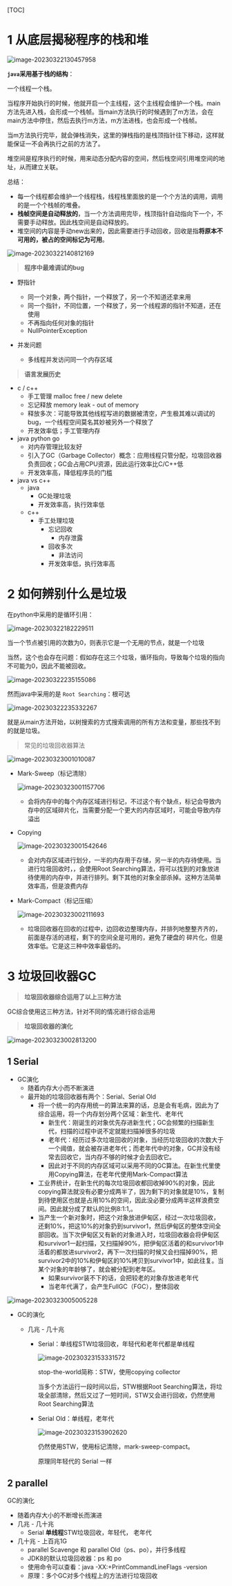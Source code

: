 [TOC]

# 1 从底层揭秘程序的栈和堆

![image-20230322130457958](https://raw.githubusercontent.com/lqyspace/mypic/master/PicBed/202303221305057.png)



**`java`采用基于栈的结构**：

一个线程一个栈。

当程序开始执行的时候，他就开启一个主线程，这个主线程会维护一个栈。main方法先进入栈，会形成一个栈帧。当main方法执行的时候遇到了m方法，会在main方法中停住，然后去执行m方法，m方法进栈，也会形成一个栈帧。

当m方法执行完毕，就会弹栈消失，这里的弹栈指的是栈顶指针往下移动，这样就能保证一不会再执行之前的方法了。

堆空间是程序执行的时候，用来动态分配内容的空间，然后栈空间引用堆空间的地址，从而建立关联。

总结：

- 每一个线程都会维护一个线程栈，线程栈里面放的是一个个方法的调用，调用的是一个个栈帧的堆叠。
- **栈帧空间是自动释放的**，当一个方法调用完毕，栈顶指针自动指向下一个，不需要手动释放。因此栈空间是自动释放的。
- 堆空间的内容是手动new出来的，因此需要进行手动回收，回收是指**将原本不可用的，被占的空间标记为可用**。

![image-20230322140812169](https://raw.githubusercontent.com/lqyspace/mypic/master/PicBed/202303221408485.png)





> **程序中最难调试的bug**

- 野指针
  - 同一个对象，两个指针，一个释放了，另一个不知道还拿来用
  - 同一个指针，不同位置，一个释放了，另一个线程源的指针不知道，还在使用
  - 不再指向任何对象的指针
  - NullPointerException



- 并发问题
  - 多线程并发访问同一个内存区域



> **语言发展历史**

- c / c++
  - 手工管理 malloc free / new delete
  - 忘记释放 memory leak - out of memory
  - 释放多次：可能导致其他线程写进的数据被清空，产生极其难以调试的bug，一个线程空间莫名其妙被另外一个释放了
  - 开发效率低；手工管理内存
- java python go
  - 对内存管理比较友好
  - 引入了GC（Garbage Collector）概念：应用线程只管分配，垃圾回收器负责回收；GC会占用CPU资源，因此运行效率比C/C++低
  - 开发效率高，降低程序员的门槛
- java vs c++
  - java
    - GC处理垃圾
    - 开发效率高，执行效率低
  - c++
    - 手工处理垃圾
      - 忘记回收
        - 内存泄露
      - 回收多次
        - 非法访问
      - 开发效率低，执行效率高



# 2 如何辨别什么是垃圾

在python中采用的是循环引用：

![image-20230322182229511](https://raw.githubusercontent.com/lqyspace/mypic/master/PicBed/202303221822804.png)

当一个节点被引用的次数为0，则表示它是一个无用的节点，就是一个垃圾

当然，这个也会存在问题：假如存在这三个垃圾，循环指向，导致每个垃圾的指向不可能为0，因此不能被回收。

![image-20230322235155086](https://raw.githubusercontent.com/lqyspace/mypic/master/PicBed/202303222351379.png)





然而java中采用的是 `Root Searching`：根可达

![image-20230322235332267](https://raw.githubusercontent.com/lqyspace/mypic/master/PicBed/202303222353590.png)

就是从main方法开始，以树搜索的方式搜索调用的所有方法和变量，那些找不到的就是垃圾。



> 常见的垃圾回收器算法

![image-20230323001010087](https://raw.githubusercontent.com/lqyspace/mypic/master/PicBed/202303230010214.png)



- Mark-Sweep（标记清除）

  ![image-20230323001157706](https://raw.githubusercontent.com/lqyspace/mypic/master/PicBed/202303230011876.png)

  - 会将内存中的每个内存区域进行标记，不过这个有个缺点，标记会导致内存中的区域碎片化，当需要分配一个更大的内存区域时，可能会导致内存溢出



- Copying

  ![image-20230323001542646](https://raw.githubusercontent.com/lqyspace/mypic/master/PicBed/202303230015815.png)

  - 会对内存区域进行划分，一半的内存用于存储，另一半的内存待使用。当进行垃圾回收时，，会使用Root  Searching算法，将可以找到的对象放进待使用的内存中，并进行排列。剩下其他的对象全部杀掉。这种方法简单效率高，但是浪费内存



- Mark-Compact（标记压缩）

  ![image-20230323002111693](https://raw.githubusercontent.com/lqyspace/mypic/master/PicBed/202303230021900.png)

  - 垃圾回收器在回收的过程中，边回收边整理内存，并排列地整整齐齐的，前面是存活的进程，剩下的空间全是可用的，避免了硬盘的 碎片化，但是效率低。它是这三种中效率最低的。



# 3 垃圾回收器GC

> **垃圾回收器综合运用了以上三种方法**

GC综合使用这三种方法，针对不同的情况进行综合运用



> **垃圾回收器的演化**

![image-20230323002813200](https://raw.githubusercontent.com/lqyspace/mypic/master/PicBed/202303230028523.png)



## 1 Serial

- GC演化
  - 随着内存大小而不断演进
  - 最开始的垃圾回收器有两个：Serial、Serial Old
    - 将一个统一的内存用统一的算法来算的话，总是会有毛病，因此为了综合运用，将一个内存划分两个区域：新生代、老年代
      - 新生代：刚诞生的对象优先存进新生代；GC会频繁的扫描新生代，扫描的过程中说不定就能扫描掉很多的垃圾
      - 老年代：经历过多次垃圾回收的对象，当经历垃圾回收的次数大于一个阈值，就会被存进老年代；而老年代中的对象，GC并没有经常去回收它，当内存不够的时候才会去回收它。
      - 因此对于不同的内存区域可以采用不同的GC算法。在新生代里使用Copying算法，在老年代使用Mark-Compact算法
    - 工业界统计，在新生代的每次垃圾回收都回收掉90%的对象，因此copying算法就没有必要分成两半了，因为剩下的对象就是10%，复制到待使用区也就是占用10%的空间，因此没必要分成两半这样浪费空间。因此就分成了默认的比例8:1:1,。
    - 当产生一个新对象时，把这个对象放进伊甸区，经过一次垃圾回收，还剩10%，把这10%的对象扔到survivor1，然后伊甸区的整体空间全部回收。当下次伊甸区又有新的对象进入时，垃圾回收器会将伊甸区和survivor1一起扫描，又扫描掉90%，把伊甸区活着的和survivor1中活着的都放进survivor2，再下一次扫描的时候又会扫描掉90%，把survivor2中的10%和伊甸区的10%拷贝到survivor1中，如此往复。当某个对象的年龄够了，就会被分配到老年区。
      - 如果survivor装不下的话，会把较老的对象存放进老年代
      - 当老年代满了，会产生FullGC（FGC），整体回收

![image-20230323005005228](https://raw.githubusercontent.com/lqyspace/mypic/master/PicBed/202303230050501.png)



- GC的演化

  - 几兆 - 几十兆

    - Serial：单线程STW垃圾回收，年轻代和老年代都是单线程

      ![image-20230323153331572](https://raw.githubusercontent.com/lqyspace/mypic/master/PicBed/202303231533861.png)

      stop-the-world简称：STW，使用copying collector

      当多个方法运行一段时间以后，STW根据Root Searching算法，将垃圾全部清除，然后又过了一短时间，STW又会进行回收，仍然使用Root Searching算法

    - Serial Old：单线程，老年代

      ![image-20230323153902620](https://raw.githubusercontent.com/lqyspace/mypic/master/PicBed/202303231539835.png)

      仍然使用STW，使用标记清除，mark-sweep-compact。

      原理同年轻代的 Serial 一样



## 2 parallel

GC的演化

- 随着内存大小的不断增长而演进
- 几兆 - 几十兆
  - Serial **单线程**STW垃圾回收，年轻代， 老年代
- 几十兆 - 上百兆1G
  - parallel Scavenge 和 parallel Old（ps、po），并行多线程
  - JDK8的默认垃圾回收器：ps 和 po
  - 使用命令可以查看：java -XX:+PrintCommandLineFlags -version
  - 原理：多个GC对多个线程上的方法进行垃圾回收